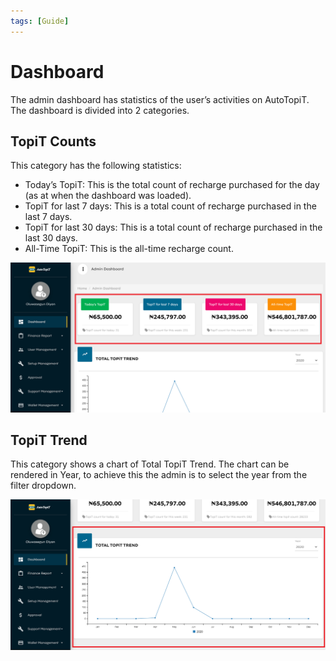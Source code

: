 ```yaml
---
tags: [Guide]
---
```


# Dashboard

The admin dashboard has statistics of the user’s activities on AutoTopiT. The dashboard is divided into 2 categories.

## TopiT Counts

This category has the following statistics:

- Today’s TopiT: This is the total count of recharge purchased for the day (as at when the dashboard was loaded).
- TopiT for last 7 days: This is a total count of recharge purchased in the last 7 days. 
- TopiT for last 30 days: This is a total count of recharge purchased in the last 30 days. 
- All-Time TopiT: This is the all-time recharge count.

![TopiT Count](../assets/images/topit-count.png)

## TopiT Trend

This category shows a chart of Total TopiT Trend. The chart can be rendered in Year, to achieve this the admin is to select the year from the filter dropdown.

![TopiT Trend](../assets/images/topit-trend.png)
